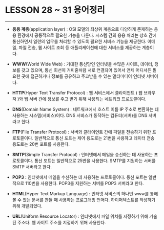 # LESSON 28 ~ 31 용어정리

---

* **응용 계층**(application layer) : OSI 모델의 최상위 계층으로 다양하게 존재하는 응용 환경에서 공통적으로 필요한 기능을 다룬다. 시스템 간의 응용 처리는 상호 간에 통신하면서 일련의 업무를 처리할 수 있도록 필요한 서비스 기능을 제공한다. 이메일, 파일 전송, 웹 사이트 조회 등 애플리케이션에 대한 서비스를 제공하는 계층이다.



* **WWW**(World Wide Web) : 거대한 통신망인 인터넷을 수많은 사이트, 데이터, 정보를 갖고 있으며, 통신 회선이 거미줄처럼 서로 연결되어 있어서 언제 어디서든 필요한 곳에 접근하거나 정보를 공유하고 주고받을 수 있는 멀티미디어 인터넷 서버이다.



* **HTTP**(Hyper Text Transfer Protocol) : 웹 서비스에서 클라이언트 ( 웹 브라우저 )와 웹 서버 간에 정보를 주고 받기 위해 사용되는 네트워크 프로토콜이다.



* **DNS**(Domain Name System) : 네트워크에서 호스트 이름 IP 주소로 변환하는 데 사용하는 시스템(서비스)이다. DNS 서비스가 동작하는 컴퓨터(서버)를 DNS 서버라고 한다.



* **FTP**(File Transfer Protocol) : 서버와 클라이언트 간에 파일을 전송하기 위한 프로토콜이다. 일반적으로 통신 포트는 제어 용도로는 21번을 사용하고 데이터 전송 용도로는 20번 포트를 사용한다.



* **SMTP**(Simple Transfer Protocol) : 인터넷에서 메일을 송신하는 데 사용하는 프로토콜이다. 통신 포트는 일반적으로 25번을 사용한다. SMTP를 지원하는 서버를 SMTP 서버라고 한다.



* **POP3** : 인터넷에서 메일을 수신하는 데 사용하는 프로토콜이다. 통신 포트는 일반적으로 110번을 사용한다. POP3를 지원하는 서버를 POP3 서버라고 한다.



* **HTML**(Hyper Text Markup Language) : 인터넷 서비스의 하나인 www를 통해 볼 수 있는 문서를 만들 때 사용하는 프로그래밍 언어다. 하이퍼텍스트를 작성하기 위해 개발되었다.



* **URL**(Uniform Resource Locator) : 인터넷에서 파일 위치를 지정하기 위해 기술된 주소다. 웹 사이트 주소를 지정하기 위해 사용한다.

